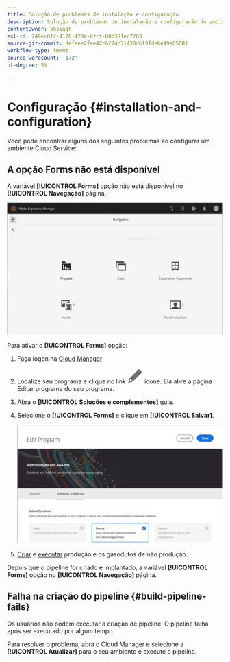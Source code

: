 ```yaml
---
title: Solução de problemas de instalação e configuração
description: Solução de problemas de instalação e configuração do ambiente as a Cloud Service do AEM Forms.
contentOwner: khsingh
exl-id: 249ec8f2-4176-428a-bfcf-80b381ec7263
source-git-commit: defeee2fee42c6274c71438d6f9fde6e49a05081
workflow-type: tm+mt
source-wordcount: '172'
ht-degree: 5%

---
```


# Configuração {#installation-and-configuration}

Você pode encontrar alguns dos seguintes problemas ao configurar um ambiente Cloud Service:

## A opção Forms não está disponível

A variável **[!UICONTROL Forms]** opção não está disponível no **[!UICONTROL Navegação]** página.

![A opção Forms não está disponível](assets/installation-configuration-forms-option-unavailable-troubleshooting.png)

Para ativar o **[!UICONTROL Forms]** opção:

1. Faça logon na [Cloud Manager](https://experience.adobe.com/)
1. Localize seu programa e clique no link ![A opção Forms não está disponível](assets/Smock_Edit_18_N.svg) ícone. Ela abre a página Editar programa do seu programa.
1. Abra o **[!UICONTROL Soluções e complementos]** guia.
1. Selecione o **[!UICONTROL Forms]** e clique em **[!UICONTROL Salvar]**.

   ![Selecione a opção Forms](assets/installation-configuration-select-forms-option.png)
1. [Criar](https://experienceleague.adobe.com/docs/experience-manager-cloud-manager/using/how-to-use/configuring-pipeline.html?lang=en#how-to-use) e [executar](https://experienceleague.adobe.com/docs/experience-manager-cloud-manager/using/how-to-use/deploying-code.html?lang=pt-BR) produção e os gasodutos de não produção.

Depois que o pipeline for criado e implantado, a variável **[!UICONTROL Forms]** opção no **[!UICONTROL Navegação]** página.

<!--  
## Environment creation fails {#environment-creation-fails}

Users are unable to create an [!DNL AEM Forms] as a Cloud Service environment. The environment creation fails after running for some time.

A missing profile can lead to environment creation failure. Check that the profile exists in Admin Console. If the profile does not exist, perform the following steps to create the profile:

1. Log in to [Admin Console](https://adminconsole.adobe.com/). Use Adobe ID of administrator provisioned to use Automated Forms Conversion Service to login. Do not any other ID or Federated ID to login.
1. Click the **[!UICONTROL Automated Forms Conversion Service]** option.
1. Click **[!UICONTROL New Profile]** in the Products tab.
1. Specify Name, Display Name, and Description for the profile. Click **[!UICONTROL Done]**. A profile is created.

If the profile exists and issues still persist, contact Adobe Support. -->

## Falha na criação do pipeline {#build-pipeline-fails}

Os usuários não podem executar a criação de pipeline. O pipeline falha após ser executado por algum tempo.

Para resolver o problema, abra o Cloud Manager e selecione a **[!UICONTROL Atualizar]** para o seu ambiente e execute o pipeline.
